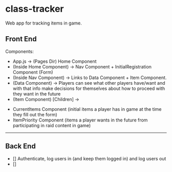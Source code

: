 # class-tracker
Web app for tracking items in game.

## Front End

Components:

* App.js -> (Pages Dir) Home Component 
* (Inside Home Component) -> Nav Component + InitialRegistration Component (Form)
* (Inside Nav Component) -> Links to Data Component + Item Component.
* (Data Component) -> Players can see what other players have/want and with that info make decisions for themselves about how to proceed with they want in the future
* (Item Component) [Children] -> 
- CurrentItems Component (initial items a player has in game at the time they fill out the form) 
- ItemPriority Component (items a player wants in the future from participating in raid content in game)

-------------------------------
## Back End

* [] Authenticate, log users in (and keep them logged in) and log users out
* [] 